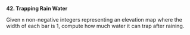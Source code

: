**42. Trapping Rain Water**

Given `n` non-negative integers representing an elevation map where the width of each bar is 1, compute how much water it can trap after raining.